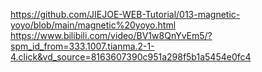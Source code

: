 https://github.com/JIEJOE-WEB-Tutorial/013-magnetic-yoyo/blob/main/magnetic%20yoyo.html
https://www.bilibili.com/video/BV1w8QnYvEm5/?spm_id_from=333.1007.tianma.2-1-4.click&vd_source=8163607390c951a298f5b1a5454e0fc4
